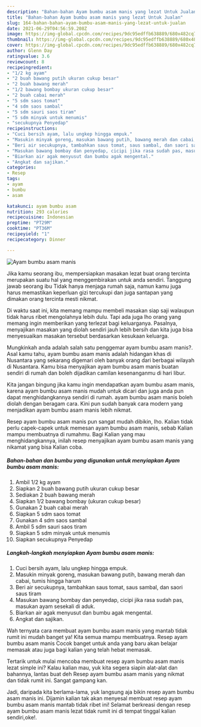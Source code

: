 ```yaml
---
description: "Bahan-bahan Ayam bumbu asam manis yang lezat Untuk Jualan"
title: "Bahan-bahan Ayam bumbu asam manis yang lezat Untuk Jualan"
slug: 164-bahan-bahan-ayam-bumbu-asam-manis-yang-lezat-untuk-jualan
date: 2021-06-29T04:56:59.208Z
image: https://img-global.cpcdn.com/recipes/9dc95edffb638889/680x482cq70/ayam-bumbu-asam-manis-foto-resep-utama.jpg
thumbnail: https://img-global.cpcdn.com/recipes/9dc95edffb638889/680x482cq70/ayam-bumbu-asam-manis-foto-resep-utama.jpg
cover: https://img-global.cpcdn.com/recipes/9dc95edffb638889/680x482cq70/ayam-bumbu-asam-manis-foto-resep-utama.jpg
author: Glenn Day
ratingvalue: 3.6
reviewcount: 8
recipeingredient:
- "1/2 kg ayam"
- "2 buah bawang putih ukuran cukup besar"
- "2 buah bawang merah"
- "1/2 bawang bombay ukuran cukup besar"
- "2 buah cabai merah"
- "5 sdm saos tomat"
- "4 sdm saos sambal"
- "5 sdm sauri saos tiram"
- "5 sdm minyak untuk menumis"
- "secukupnya Penyedap"
recipeinstructions:
- "Cuci bersih ayam, lalu ungkep hingga empuk."
- "Masukin minyak goreng, masukan bawang putih, bawang merah dan cabai, tumis hingga harum"
- "Beri air secukupnya, tambahkan saus tomat, saus sambal, dan saori saus tiram"
- "Masukan bawang bombay dan penyedap, cicipi jika rasa sudah pas, masukan ayam sesekali di aduk."
- "Biarkan air agak menyusut dan bumbu agak mengental."
- "Angkat dan sajikan."
categories:
- Resep
tags:
- ayam
- bumbu
- asam

katakunci: ayam bumbu asam 
nutrition: 293 calories
recipecuisine: Indonesian
preptime: "PT29M"
cooktime: "PT36M"
recipeyield: "1"
recipecategory: Dinner

---
```



![Ayam bumbu asam manis](https://img-global.cpcdn.com/recipes/9dc95edffb638889/680x482cq70/ayam-bumbu-asam-manis-foto-resep-utama.jpg)

Jika kamu seorang ibu, mempersiapkan masakan lezat buat orang tercinta merupakan suatu hal yang menggembirakan untuk anda sendiri. Tanggung jawab seorang ibu Tidak hanya menjaga rumah saja, namun kamu juga harus memastikan keperluan gizi tercukupi dan juga santapan yang dimakan orang tercinta mesti nikmat.

Di waktu  saat ini, kita memang mampu membeli masakan siap saji walaupun tidak harus ribet mengolahnya lebih dulu. Tapi ada juga lho orang yang memang ingin memberikan yang terlezat bagi keluarganya. Pasalnya, menyajikan masakan yang diolah sendiri jauh lebih bersih dan kita juga bisa menyesuaikan masakan tersebut berdasarkan kesukaan keluarga. 



Mungkinkah anda adalah salah satu penggemar ayam bumbu asam manis?. Asal kamu tahu, ayam bumbu asam manis adalah hidangan khas di Nusantara yang sekarang digemari oleh banyak orang dari berbagai wilayah di Nusantara. Kamu bisa menyajikan ayam bumbu asam manis buatan sendiri di rumah dan boleh dijadikan camilan kesenanganmu di hari libur.

Kita jangan bingung jika kamu ingin mendapatkan ayam bumbu asam manis, karena ayam bumbu asam manis mudah untuk dicari dan juga anda pun dapat menghidangkannya sendiri di rumah. ayam bumbu asam manis boleh diolah dengan beragam cara. Kini pun sudah banyak cara modern yang menjadikan ayam bumbu asam manis lebih nikmat.

Resep ayam bumbu asam manis pun sangat mudah dibikin, lho. Kalian tidak perlu capek-capek untuk memesan ayam bumbu asam manis, sebab Kalian mampu membuatnya di rumahmu. Bagi Kalian yang mau menghidangkannya, inilah resep menyajikan ayam bumbu asam manis yang nikamat yang bisa Kalian coba.

<!--inarticleads1-->

##### Bahan-bahan dan bumbu yang digunakan untuk menyiapkan Ayam bumbu asam manis:

1. Ambil 1/2 kg ayam
1. Siapkan 2 buah bawang putih ukuran cukup besar
1. Sediakan 2 buah bawang merah
1. Siapkan 1/2 bawang bombay (ukuran cukup besar)
1. Gunakan 2 buah cabai merah
1. Siapkan 5 sdm saos tomat
1. Gunakan 4 sdm saos sambal
1. Ambil 5 sdm sauri saos tiram
1. Siapkan 5 sdm minyak untuk menumis
1. Siapkan secukupnya Penyedap




<!--inarticleads2-->

##### Langkah-langkah menyiapkan Ayam bumbu asam manis:

1. Cuci bersih ayam, lalu ungkep hingga empuk.
1. Masukin minyak goreng, masukan bawang putih, bawang merah dan cabai, tumis hingga harum
1. Beri air secukupnya, tambahkan saus tomat, saus sambal, dan saori saus tiram
1. Masukan bawang bombay dan penyedap, cicipi jika rasa sudah pas, masukan ayam sesekali di aduk.
1. Biarkan air agak menyusut dan bumbu agak mengental.
1. Angkat dan sajikan.




Wah ternyata cara membuat ayam bumbu asam manis yang mantab tidak rumit ini mudah banget ya! Kita semua mampu membuatnya. Resep ayam bumbu asam manis Cocok banget untuk anda yang baru akan belajar memasak atau juga bagi kalian yang telah hebat memasak.

Tertarik untuk mulai mencoba membuat resep ayam bumbu asam manis lezat simple ini? Kalau kalian mau, yuk kita segera siapin alat-alat dan bahannya, lantas buat deh Resep ayam bumbu asam manis yang nikmat dan tidak rumit ini. Sangat gampang kan. 

Jadi, daripada kita berlama-lama, yuk langsung aja bikin resep ayam bumbu asam manis ini. Dijamin kalian tak akan menyesal membuat resep ayam bumbu asam manis mantab tidak ribet ini! Selamat berkreasi dengan resep ayam bumbu asam manis lezat tidak rumit ini di tempat tinggal kalian sendiri,oke!.

